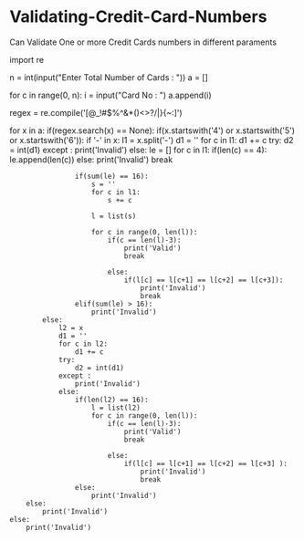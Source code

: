 # Validating-Credit-Card-Numbers
Can Validate One or more Credit Cards numbers in different paraments


import re

n  =  int(input("Enter Total Number of Cards : "))
a = []

for c in range(0, n):
    i = input("Card No : ")
    a.append(i)

regex = re.compile('[@_!#$%^&*()<>?/\|}{~:]')

for x in a:
    if(regex.search(x) == None):
        if(x.startswith('4') or x.startswith('5') or x.startswith('6')):
            if '-' in x:
                l1 = x.split('-')
                d1 = ''
                for c in l1:
                    d1 += c
                try:
                    d2 = int(d1)
                except : 
                    print('Invalid')
                else:
                    le = []
                    for c in l1:
                        if(len(c) == 4):
                            le.append(len(c))
                        else:
                            print('Invalid')
                            break

                    if(sum(le) == 16):
                        s = ''
                        for c in l1:
                            s += c

                        l = list(s)

                        for c in range(0, len(l)):
                            if(c == len(l)-3):
                                print('Valid')
                                break

                            else:
                                if(l[c] == l[c+1] == l[c+2] == l[c+3]):
                                    print('Invalid')
                                    break
                    elif(sum(le) > 16):
                        print('Invalid')
            else:
                l2 = x
                d1 = ''
                for c in l2:
                    d1 += c
                try:
                    d2 = int(d1)
                except : 
                    print('Invalid')
                else:
                    if(len(l2) == 16):
                        l = list(l2)
                        for c in range(0, len(l)):
                            if(c == len(l)-3):
                                print('Valid')
                                break

                            else:
                                if(l[c] == l[c+1] == l[c+2] == l[c+3] ):
                                    print('Invalid')
                                    break
                    else:
                        print('Invalid')
        else:
            print('Invalid')
    else:
        print('Invalid')
